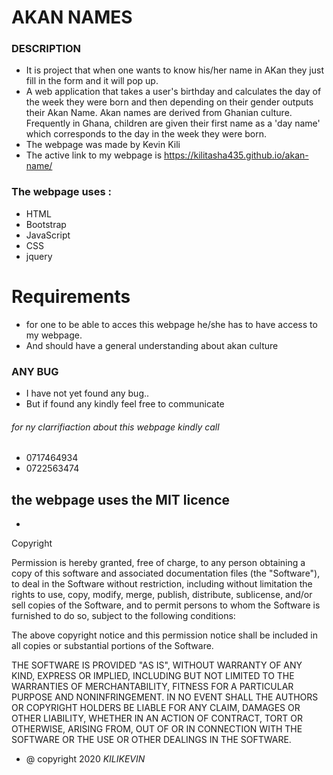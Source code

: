 # AKAN NAMES

### DESCRIPTION

* It is project that when one wants to know his/her name in AKan they just fill in the form and it will pop up.
* A web application that takes a user's birthday and calculates the day of the week they were born and then depending on their gender outputs their Akan Name. Akan names are derived from Ghanian culture. Frequently in Ghana, children are given their first name as a 'day name' which corresponds to the day in the week they were born.
* The webpage was made by Kevin Kili
* The active link to my webpage is  https://kilitasha435.github.io/akan-name/

### The webpage uses :

* HTML
* Bootstrap
* JavaScript
* CSS
* jquery

# Requirements

*  for one to be able to acces this webpage he/she has to have access to my webpage.
* And should have a general understanding about akan culture

### ANY BUG
* I have not yet found any bug..
* But if found any kindly feel free to communicate

###### for ny clarrifiaction about this webpage kindly call 
* 0717464934
* 0722563474
## the webpage uses the MIT licence
* 
Copyright <YEAR> <COPYRIGHT HOLDER>

Permission is hereby granted, free of charge, to any person obtaining a copy of this software and associated documentation files (the "Software"), to deal in the Software without restriction, including without limitation the rights to use, copy, modify, merge, publish, distribute, sublicense, and/or sell copies of the Software, and to permit persons to whom the Software is furnished to do so, subject to the following conditions:

The above copyright notice and this permission notice shall be included in all copies or substantial portions of the Software.

THE SOFTWARE IS PROVIDED "AS IS", WITHOUT WARRANTY OF ANY KIND, EXPRESS OR IMPLIED, INCLUDING BUT NOT LIMITED TO THE WARRANTIES OF MERCHANTABILITY, FITNESS FOR A PARTICULAR PURPOSE AND NONINFRINGEMENT. IN NO EVENT SHALL THE AUTHORS OR COPYRIGHT HOLDERS BE LIABLE FOR ANY CLAIM, DAMAGES OR OTHER LIABILITY, WHETHER IN AN ACTION OF CONTRACT, TORT OR OTHERWISE, ARISING FROM, OUT OF OR IN CONNECTION WITH THE SOFTWARE OR THE USE OR OTHER DEALINGS IN THE SOFTWARE.

* @ copyright 2020 *KILIKEVIN* 
